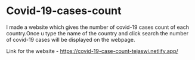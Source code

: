 # Covid-19-cases-count
I made a website which gives the number of covid-19 cases count of each country.Once u type the name of the country and click search the number of covid-19 cases will be displayed on the webpage.



Link for the website - https://covid-19-case-count-tejaswi.netlify.app/
